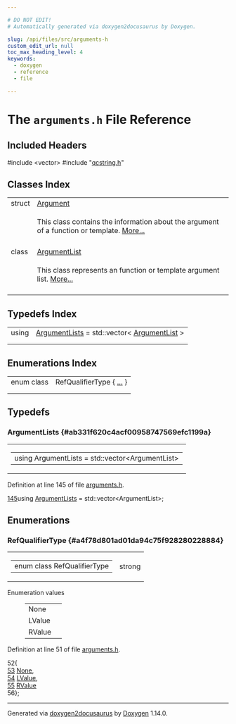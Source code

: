 ```yaml
---

# DO NOT EDIT!
# Automatically generated via doxygen2docusaurus by Doxygen.

slug: /api/files/src/arguments-h
custom_edit_url: null
toc_max_heading_level: 4
keywords:
  - doxygen
  - reference
  - file

---
```


<div class="doxyPage">

# The `arguments.h` File Reference



## Included Headers

<div class="doxyIncludesList">#include &lt;vector&gt;
#include "<a href="/web-doxygen/docs/api/files/src/qcstring-h">qcstring.h</a>"
</div>

## Classes Index

<table class="doxyMembersIndex">

<tr class="doxyMemberIndexItem">
<td class="doxyMemberIndexItemType" align="left" valign="top">struct</td>
<td class="doxyMemberIndexItemName" align="left" valign="top"><a href="/web-doxygen/docs/api/structs/argument">Argument</a></td>
</tr>
<tr class="doxyMemberIndexDescription">
<td class="doxyMemberIndexDescriptionLeft"></td>
<td class="doxyMemberIndexDescriptionRight">
<p>This class contains the information about the argument of a function or template. <a href="/web-doxygen/docs/api/structs/argument/#details">More...</a></p>
</td>
</tr>
<tr class="doxyMemberIndexSeparator">
<td class="doxyMemberIndexSeparator" colspan="2"></td>
</tr>

<tr class="doxyMemberIndexItem">
<td class="doxyMemberIndexItemType" align="left" valign="top">class</td>
<td class="doxyMemberIndexItemName" align="left" valign="top"><a href="/web-doxygen/docs/api/classes/argumentlist">ArgumentList</a></td>
</tr>
<tr class="doxyMemberIndexDescription">
<td class="doxyMemberIndexDescriptionLeft"></td>
<td class="doxyMemberIndexDescriptionRight">
<p>This class represents an function or template argument list. <a href="/web-doxygen/docs/api/classes/argumentlist/#details">More...</a></p>
</td>
</tr>
<tr class="doxyMemberIndexSeparator">
<td class="doxyMemberIndexSeparator" colspan="2"></td>
</tr>

</table>

## Typedefs Index

<table class="doxyMembersIndex">

<tr class="doxyMemberIndexItem">
<td class="doxyMemberIndexItemType" align="left" valign="top">using</td>
<td class="doxyMemberIndexItemName" align="left" valign="top"><a href="#ab331f620c4acf00958747569efc1199a">ArgumentLists</a> = std::vector&lt; <a href="/web-doxygen/docs/api/classes/argumentlist">ArgumentList</a> &gt;</td>
</tr>
<tr class="doxyMemberIndexDescription">
<td class="doxyMemberIndexDescriptionLeft"></td>
<td class="doxyMemberIndexDescriptionRight">
</td>
</tr>
<tr class="doxyMemberIndexSeparator">
<td class="doxyMemberIndexSeparator" colspan="2"></td>
</tr>

</table>

## Enumerations Index

<table class="doxyMembersIndex">

<tr class="doxyMemberIndexItem">
<td class="doxyMemberIndexItemType" align="left" valign="top">enum class</td>
<td class="doxyMemberIndexItemName" align="left" valign="top">RefQualifierType { <a href="#a4f78d801ad01da94c75f928280228884">...</a> }</td>
</tr>
<tr class="doxyMemberIndexDescription">
<td class="doxyMemberIndexDescriptionLeft"></td>
<td class="doxyMemberIndexDescriptionRight">
</td>
</tr>
<tr class="doxyMemberIndexSeparator">
<td class="doxyMemberIndexSeparator" colspan="2"></td>
</tr>

</table>


<div class="doxySectionDef">

## Typedefs

### ArgumentLists {#ab331f620c4acf00958747569efc1199a}

<div class="doxyMemberItem">
<div class="doxyMemberProto">
<table class="doxyMemberLabels">
<tr class="doxyMemberLabels">
<td class="doxyMemberLabelsLeft">
<table class="doxyMemberName">
<tr>
<td class="doxyMemberName">using ArgumentLists =  std::vector&lt;ArgumentList&gt;</td>
</tr>
</table>
</td>
</tr>
</table>
</div>
<div class="doxyMemberDoc">



<p>Definition at line 145 of file <a href="/web-doxygen/docs/api/files/src/arguments-h">arguments.h</a>.</p>


<div class="doxyProgramListing">

<div class="doxyCodeLine"><span class="doxyLineNumber"><a href="#ab331f620c4acf00958747569efc1199a">145</a></span><span class="doxyLineContent"><span class="doxyHighlightKeyword">using </span><span class="doxyHighlight"><a href="#ab331f620c4acf00958747569efc1199a">ArgumentLists</a> = std::vector&lt;ArgumentList&gt;;</span></span></div>

</div>

</div>
</div>

</div>

<div class="doxySectionDef">

## Enumerations

### RefQualifierType {#a4f78d801ad01da94c75f928280228884}

<div class="doxyMemberItem">
<div class="doxyMemberProto">
<table class="doxyMemberLabels">
<tr class="doxyMemberLabels">
<td class="doxyMemberLabelsLeft">
<table class="doxyMemberName">
<tr>
<td class="doxyMemberName">enum class RefQualifierType </td>
</tr>
</table>
</td>
<td class="doxyMemberLabelsRight">
<span class="doxyMemberLabels">
<span class="doxyMemberLabel strong">strong</span>
</span>
</td>
</tr>
</table>
</div>
<div class="doxyMemberDoc">


<dl class="doxyEnumList">
<dt class="doxyEnumTableTitle">Enumeration values</dt>
<dd>
<table class="doxyEnumTable">

<tr class="doxyEnumItem">
<td class="doxyEnumItemName">None<a id="a4f78d801ad01da94c75f928280228884a6adf97f83acf6453d4a6a4b1070f3754"></a></td>
<td class="doxyEnumItemDescription"></td>
</tr>

<tr class="doxyEnumItem">
<td class="doxyEnumItemName">LValue<a id="a4f78d801ad01da94c75f928280228884a74accfde3d3f8e8a27c326eba229d16c"></a></td>
<td class="doxyEnumItemDescription"></td>
</tr>

<tr class="doxyEnumItem">
<td class="doxyEnumItemName">RValue<a id="a4f78d801ad01da94c75f928280228884ac756c8b5e0e5217b000321397a40be7e"></a></td>
<td class="doxyEnumItemDescription"></td>
</tr>

</table>
</dd>
</dl>

<p>Definition at line 51 of file <a href="/web-doxygen/docs/api/files/src/arguments-h">arguments.h</a>.</p>


<div class="doxyProgramListing">

<div class="doxyCodeLine"><span class="doxyLineNumber">52</span><span class="doxyLineContent"><span class="doxyHighlight">{</span></span></div>
<div class="doxyCodeLine"><span class="doxyLineNumber"><a href="#a4f78d801ad01da94c75f928280228884a6adf97f83acf6453d4a6a4b1070f3754">53</a></span><span class="doxyLineContent"><span class="doxyHighlight">  <a href="#a4f78d801ad01da94c75f928280228884a6adf97f83acf6453d4a6a4b1070f3754">None</a>,</span></span></div>
<div class="doxyCodeLine"><span class="doxyLineNumber"><a href="#a4f78d801ad01da94c75f928280228884a74accfde3d3f8e8a27c326eba229d16c">54</a></span><span class="doxyLineContent"><span class="doxyHighlight">  <a href="#a4f78d801ad01da94c75f928280228884a74accfde3d3f8e8a27c326eba229d16c">LValue</a>,</span></span></div>
<div class="doxyCodeLine"><span class="doxyLineNumber"><a href="#a4f78d801ad01da94c75f928280228884ac756c8b5e0e5217b000321397a40be7e">55</a></span><span class="doxyLineContent"><span class="doxyHighlight">  <a href="#a4f78d801ad01da94c75f928280228884ac756c8b5e0e5217b000321397a40be7e">RValue</a></span></span></div>
<div class="doxyCodeLine"><span class="doxyLineNumber">56</span><span class="doxyLineContent"><span class="doxyHighlight">};</span></span></div>

</div>

</div>
</div>

</div>

<hr/>

<p class="doxyGeneratedBy">Generated via <a href="https://github.com/xpack/doxygen2docusaurus">doxygen2docusaurus</a> by <a href="https://www.doxygen.nl">Doxygen</a> 1.14.0.</p>

</div>
